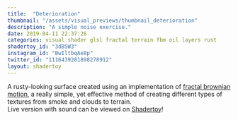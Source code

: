 ```yaml
---
title:  "Deterioration"
thumbnail: "/assets/visual_previews/thumbnail_deterioration"
description: "A simple noise exercise."
date: 2019-04-11 22:37:26
categories: visual shader glsl fractal terrain fbm oil layers rust
shadertoy_id: "3dBSW3" 
instagram_id: "BwIltbqAe8p"
twitter_id: "1116439281898278912"
layout: shadertoy
---
```

A rusty-looking surface created using an implementation of [fractal brownian motion](https://thebookofshaders.com/13/), a really
simple, yet effective method of creating different types of textures from smoke and clouds to terrain.   
Live version with sound can be viewed on [Shadertoy](https://www.shadertoy.com/view/3dBSW3)!


